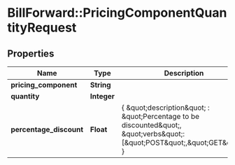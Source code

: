 # BillForward::PricingComponentQuantityRequest

## Properties
Name | Type | Description | Notes
------------ | ------------- | ------------- | -------------
**pricing_component** | **String** |  | 
**quantity** | **Integer** |  | 
**percentage_discount** | **Float** | { \&quot;description\&quot; : \&quot;Percentage to be discounted\&quot;, \&quot;verbs\&quot;:[\&quot;POST\&quot;,\&quot;GET\&quot;] } | [optional] 


